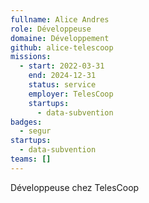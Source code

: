 ```yaml
---
fullname: Alice Andres
role: Développeuse
domaine: Développement
github: alice-telescoop
missions:
  - start: 2022-03-31
    end: 2024-12-31
    status: service
    employer: TelesCoop
    startups:
      - data-subvention
badges:
  - segur
startups:
  - data-subvention
teams: []
---
```

Développeuse chez TelesCoop